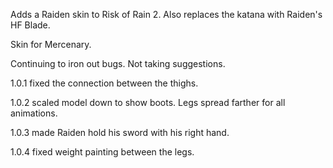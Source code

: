 Adds a Raiden skin to Risk of Rain 2. Also replaces the katana with Raiden's HF Blade. 

Skin for Mercenary.

Continuing to iron out bugs. Not taking suggestions. 

1.0.1 fixed the connection between the thighs.

1.0.2 scaled model down to show boots. Legs spread farther for all animations.

1.0.3 made Raiden hold his sword with his right hand.

1.0.4 fixed weight painting between the legs.